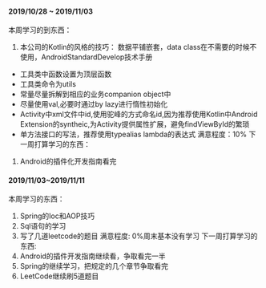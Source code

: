 #### 2019/10/28 ~ 2019/11/03
本周学习的到东西：
1. 本公司的Kotlin的风格的技巧： 数据平铺嵌套，data class在不需要的时候不使用，AndroidStandardDevelop技术手册
* 工具类中函数设置为顶层函数
* 工具类命令为utils
* 常量尽量拆解到相应的业务companion object中
* 尽量使用val,必要时通过by lazy进行惰性初始化
* Activity中xml文件中id,使用驼峰的方式命名id,因为推荐使用Kotlin中Android Extension的syntheic,为Activity提供属性扩展，避免findViewById的繁琐
* 单方法接口的写法，推荐使用typealias lambda的表达式
满意程度：10%
下一周打算学习的东西：
1. Android的插件化开发指南看完
#### 2019/11/03~2019/11/11
本周学习的东西：
1. Spring的Ioc和AOP技巧
2. Sql语句的学习
3. 写了几道leetcode的题目
满意程度: 0%周末基本没有学习
下一周打算学习的东西:
1. Android的插件开发指南继续看，争取看完一半
2. Spring的继续学习，把规定的几个章节争取看完
3. LeetCode继续刷5道题目